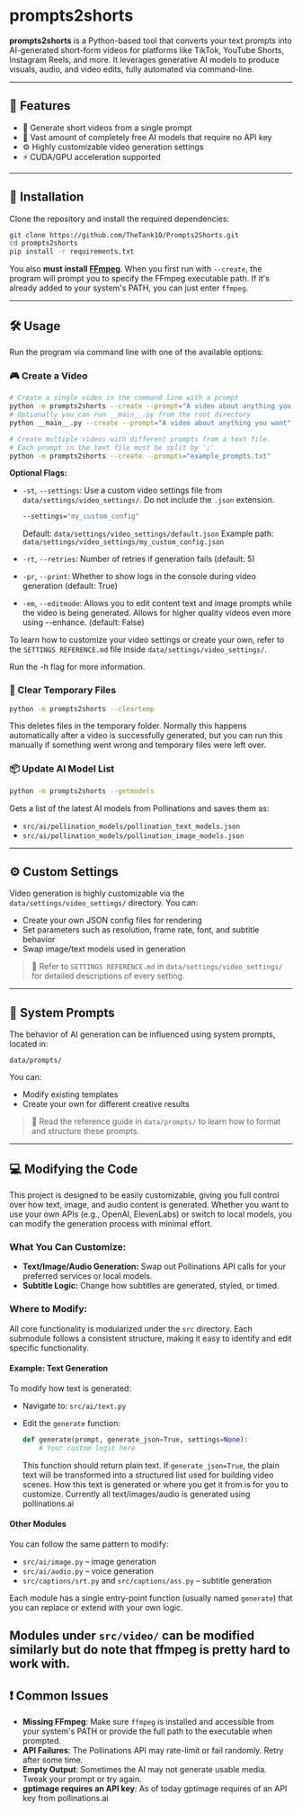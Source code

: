 # prompts2shorts

**prompts2shorts** is a Python-based tool that converts your text prompts into AI-generated short-form videos for platforms like TikTok, YouTube Shorts, Instagram Reels, and more. It leverages generative AI models to produce visuals, audio, and video edits, fully automated via command-line.

---

## 🔧 Features

* 🎥 Generate short videos from a single prompt
* 🧠 Vast amount of completely free AI models that require no API key
* ⚙️ Highly customizable video generation settings
* ⚡ CUDA/GPU acceleration supported

---

## 🚀 Installation

Clone the repository and install the required dependencies:

```bash
git clone https://github.com/TheTank10/Prompts2Shorts.git
cd prompts2shorts
pip install -r requirements.txt
```

You also **must install [FFmpeg](https://www.ffmpeg.org/download.html)**. When you first run with `--create`, the program will prompt you to specify the FFmpeg executable path. If it's already added to your system's PATH, you can just enter `ffmpeg`.

---

## 🛠️ Usage

Run the program via command line with one of the available options:

### 🎮 Create a Video

```bash
# Create a single video in the command line with a prompt
python -m prompts2shorts --create --prompt="A video about anything you want"
# Optionally you can run __main__.py from the root directory
python __main__.py --create --prompt="A video about anything you want"

# Create multiple videos with different prompts from a text file. 
# Each prompt in the text file must be split by ';'
python -m prompts2shorts --create --prompts="example_prompts.txt"
```

**Optional Flags:**

* `-st`, `--settings`: Use a custom video settings file from `data/settings/video_settings/`. Do not include the `.json` extension.

  ```bash
  --settings="my_custom_config"
  ```

  Default: `data/settings/video_settings/default.json`
  Example path: `data/settings/video_settings/my_custom_config.json`

* `-rt`, `--retries`: Number of retries if generation fails (default: 5)
* `-pr`, `--print`: Whether to show logs in the console during video generation (default: True)
* `-em`, `--editmode`: Allows you to edit content text and image prompts while the video is being generated. Allows for higher quality videos even more using --enhance. (default: False)

To learn how to customize your video settings or create your own, refer to the `SETTINGS REFERENCE.md` file inside `data/settings/video_settings/`.

Run the -h flag for more information.

### 🧹 Clear Temporary Files

```bash
python -m prompts2shorts --cleartemp
```

This deletes files in the temporary folder. Normally this happens automatically after a video is successfully generated, but you can run this manually if something went wrong and temporary files were left over.

### 📦 Update AI Model List

```bash
python -m prompts2shorts --getmodels
```

Gets a list of the latest AI models from Pollinations and saves them as:

* `src/ai/pollination_models/pollination_text_models.json`
* `src/ai/pollination_models/pollination_image_models.json`

---

## ⚙️ Custom Settings

Video generation is highly customizable via the `data/settings/video_settings/` directory. You can:

* Create your own JSON config files for rendering
* Set parameters such as resolution, frame rate, font, and subtitle behavior
* Swap image/text models used in generation

> 📃 Refer to `SETTINGS REFERENCE.md` in `data/settings/video_settings/` for detailed descriptions of every setting.

---

## 🧠 System Prompts

The behavior of AI generation can be influenced using system prompts, located in:

```
data/prompts/
```

You can:

* Modify existing templates
* Create your own for different creative results

> 📃 Read the reference guide in `data/prompts/` to learn how to format and structure these prompts.

---

## 💻 Modifying the Code

This project is designed to be easily customizable, giving you full control over how text, image, and audio content is generated. Whether you want to use your own APIs (e.g., OpenAI, ElevenLabs) or switch to local models, you can modify the generation process with minimal effort.

### What You Can Customize:

* **Text/Image/Audio Generation:** Swap out Pollinations API calls for your preferred services or local models.
* **Subtitle Logic:** Change how subtitles are generated, styled, or timed.

### Where to Modify:

All core functionality is modularized under the `src` directory. Each submodule follows a consistent structure, making it easy to identify and edit specific functionality.

#### Example: Text Generation

To modify how text is generated:

* Navigate to: `src/ai/text.py`
* Edit the `generate` function:

  ```python
  def generate(prompt, generate_json=True, settings=None):
      # Your custom logic here
  ```

  This function should return plain text. If `generate_json=True`, the plain text will be transformed into a structured list used for building video scenes. How this text is generated or where you get it from is for you to customize. Currently all text/images/audio is generated using pollinations.ai

#### Other Modules

You can follow the same pattern to modify:

* `src/ai/image.py` – image generation
* `src/ai/audio.py` – voice generation
* `src/captions/srt.py` and `src/captions/ass.py` – subtitle generation

Each module has a single entry-point function (usually named `generate`) that you can replace or extend with your own logic.

Modules under `src/video/` can be modified similarly but do note that ffmpeg is pretty hard to work with.
---

## ❗ Common Issues

* **Missing FFmpeg**: Make sure `ffmpeg` is installed and accessible from your system's PATH or provide the full path to the executable when prompted.
* **API Failures**: The Pollinations API may rate-limit or fail randomly. Retry after some time.
* **Empty Output**: Sometimes the AI may not generate usable media. Tweak your prompt or try again.
* **gptimage requires an API key**: As of today gptimage requires of an API key from pollinations.ai